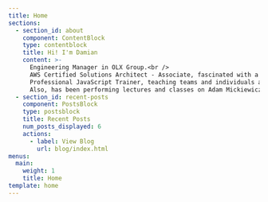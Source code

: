 ```yaml
---
title: Home
sections:
  - section_id: about
    component: ContentBlock
    type: contentblock
    title: Hi! I'm Damian
    content: >-
      Engineering Manager in OLX Group.<br />
      AWS Certified Solutions Architect - Associate, fascinated with a serverless cloud architecture.<br />
      Professional JavaScript Trainer, teaching teams and individuals across the globe. Has performed multiple lectures and workshops (mostly about JS, TS, Angular1+ and Angular 2+), both commercial and free of charge, in locations like: London, Prague, Kiev, Pune (India), Poznań, Łódź, Wrocław. <br />
      Also, has been performing lectures and classes on Adam Mickiewicz University in Poznań.
  - section_id: recent-posts
    component: PostsBlock
    type: postsblock
    title: Recent Posts
    num_posts_displayed: 6
    actions:
      - label: View Blog
        url: blog/index.html
menus:
  main:
    weight: 1
    title: Home
template: home
---
```

